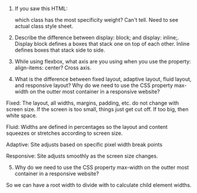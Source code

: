 1. If you saw this HTML: <div class="box box1 box2 box3"></div> which class has the most specificity weight?
Can't tell.  Need to see actual class style sheet.

2. Describe the difference between display: block; and display: inline;.
Display block defines a boxes that stack one on top of each other.
Inline defines boxes that stack side to side.

3. While using flexbox, what axis are you using when you use the property: align-items: center?
Cross axis.

4. What is the difference between fixed layout, adaptive layout, fluid layout, and responsive layout?
Why do we need to use the CSS property max-width on the outter most container in a responsive website?

Fixed:  The layout, all widths, margins, padding, etc. do not change with screen size.  If the screen is too small, things just get cut off. If too big, then white space.

Fluid: Widths are defined in percentages so the layout and content squeezes or stretches according to screen size.

Adaptive:  Site adjusts based on specific pixel width break points 

Responsive:  Site adjusts smoothly as the screen size changes. 

5. Why do we need to use the CSS property max-width on the outter most container in a responsive website?

So we can have a root width to divide with to calculate child element widths.
